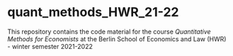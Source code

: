 # quant_methods_HWR_21-22

This repository contains the code material for the course *Quantitative Methods for Economists* at the Berlin School of Economics and Law (HWR) - winter semester 2021-2022

